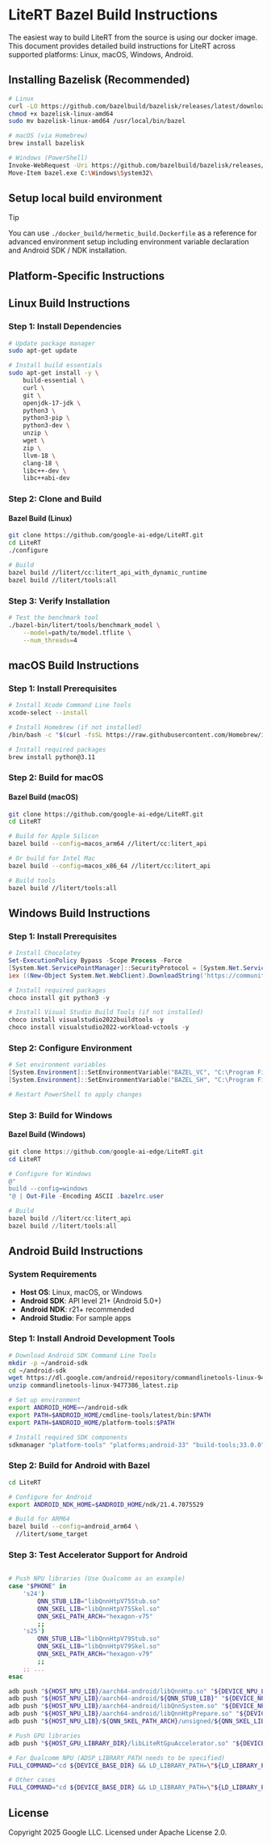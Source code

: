 # LiteRT Bazel Build Instructions

The easiest way to build LiteRT from the source is using our docker image.
This document provides detailed build instructions for LiteRT across supported
platforms: Linux, macOS, Windows, Android.

## Installing Bazelisk (Recommended)

```bash
# Linux
curl -LO https://github.com/bazelbuild/bazelisk/releases/latest/download/bazelisk-linux-amd64
chmod +x bazelisk-linux-amd64
sudo mv bazelisk-linux-amd64 /usr/local/bin/bazel

# macOS (via Homebrew)
brew install bazelisk

# Windows (PowerShell)
Invoke-WebRequest -Uri https://github.com/bazelbuild/bazelisk/releases/latest/download/bazelisk-windows-amd64.exe -OutFile bazel.exe
Move-Item bazel.exe C:\Windows\System32\
```

## Setup local build environment

> [!TIP]
> You can use `./docker_build/hermetic_build.Dockerfile` as a reference for
> advanced environment setup including environment variable declaration and
> Android SDK / NDK installation.

## Platform-Specific Instructions

## Linux Build Instructions

### Step 1: Install Dependencies

```bash
# Update package manager
sudo apt-get update

# Install build essentials
sudo apt-get install -y \
    build-essential \
    curl \
    git \
    openjdk-17-jdk \
    python3 \
    python3-pip \
    python3-dev \
    unzip \
    wget \
    zip \
    llvm-18 \
    clang-18 \
    libc++-dev \
    libc++abi-dev
```

### Step 2: Clone and Build

#### Bazel Build (Linux)

```bash
git clone https://github.com/google-ai-edge/LiteRT.git
cd LiteRT
./configure

# Build
bazel build //litert/cc:litert_api_with_dynamic_runtime
bazel build //litert/tools:all
```

### Step 3: Verify Installation

```bash
# Test the benchmark tool
./bazel-bin/litert/tools/benchmark_model \
    --model=path/to/model.tflite \
    --num_threads=4
```

## macOS Build Instructions

### Step 1: Install Prerequisites

```bash
# Install Xcode Command Line Tools
xcode-select --install

# Install Homebrew (if not installed)
/bin/bash -c "$(curl -fsSL https://raw.githubusercontent.com/Homebrew/install/HEAD/install.sh)"

# Install required packages
brew install python@3.11
```

### Step 2: Build for macOS

#### Bazel Build (macOS)

```bash
git clone https://github.com/google-ai-edge/LiteRT.git
cd LiteRT

# Build for Apple Silicon
bazel build --config=macos_arm64 //litert/cc:litert_api

# Or build for Intel Mac
bazel build --config=macos_x86_64 //litert/cc:litert_api

# Build tools
bazel build //litert/tools:all
```

## Windows Build Instructions

### Step 1: Install Prerequisites

```powershell
# Install Chocolatey
Set-ExecutionPolicy Bypass -Scope Process -Force
[System.Net.ServicePointManager]::SecurityProtocol = [System.Net.ServicePointManager]::SecurityProtocol -bor 3072
iex ((New-Object System.Net.WebClient).DownloadString('https://community.chocolatey.org/install.ps1'))

# Install required packages
choco install git python3 -y

# Install Visual Studio Build Tools (if not installed)
choco install visualstudio2022buildtools -y
choco install visualstudio2022-workload-vctools -y
```

### Step 2: Configure Environment

```powershell
# Set environment variables
[System.Environment]::SetEnvironmentVariable("BAZEL_VC", "C:\Program Files\Microsoft Visual Studio\2022\BuildTools\VC", "User")
[System.Environment]::SetEnvironmentVariable("BAZEL_SH", "C:\Program Files\Git\bin\bash.exe", "User")

# Restart PowerShell to apply changes
```

### Step 3: Build for Windows

#### Bazel Build (Windows)

```powershell
git clone https://github.com/google-ai-edge/LiteRT.git
cd LiteRT

# Configure for Windows
@"
build --config=windows
"@ | Out-File -Encoding ASCII .bazelrc.user

# Build
bazel build //litert/cc:litert_api
bazel build //litert/tools:all
```

## Android Build Instructions

### System Requirements

- **Host OS**: Linux, macOS, or Windows
- **Android SDK**: API level 21+ (Android 5.0+)
- **Android NDK**: r21+ recommended
- **Android Studio**: For sample apps

### Step 1: Install Android Development Tools

```bash
# Download Android SDK Command Line Tools
mkdir -p ~/android-sdk
cd ~/android-sdk
wget https://dl.google.com/android/repository/commandlinetools-linux-9477386_latest.zip
unzip commandlinetools-linux-9477386_latest.zip

# Set up environment
export ANDROID_HOME=~/android-sdk
export PATH=$ANDROID_HOME/cmdline-tools/latest/bin:$PATH
export PATH=$ANDROID_HOME/platform-tools:$PATH

# Install required SDK components
sdkmanager "platform-tools" "platforms;android-33" "build-tools;33.0.0" "ndk;21.4.7075529"
```

### Step 2: Build for Android with Bazel

```bash
cd LiteRT

# Configure for Android
export ANDROID_NDK_HOME=$ANDROID_HOME/ndk/21.4.7075529

# Build for ARM64
bazel build --config=android_arm64 \
  //litert/some_target
```

### Step 3: Test Accelerator Support for Android

```bash

# Push NPU libraries (Use Qualcomm as an example)
case "$PHONE" in
    's24')
        QNN_STUB_LIB="libQnnHtpV75Stub.so"
        QNN_SKEL_LIB="libQnnHtpV75Skel.so"
        QNN_SKEL_PATH_ARCH="hexagon-v75"
        ;;
    's25')
        QNN_STUB_LIB="libQnnHtpV79Stub.so"
        QNN_SKEL_LIB="libQnnHtpV79Skel.so"
        QNN_SKEL_PATH_ARCH="hexagon-v79"
        ;;
    ;; ...
esac

adb push "${HOST_NPU_LIB}/aarch64-android/libQnnHtp.so" "${DEVICE_NPU_LIBRARY_DIR}/"
adb push "${HOST_NPU_LIB}/aarch64-android/${QNN_STUB_LIB}" "${DEVICE_NPU_LIBRARY_DIR}/"
adb push "${HOST_NPU_LIB}/aarch64-android/libQnnSystem.so" "${DEVICE_NPU_LIBRARY_DIR}/"
adb push "${HOST_NPU_LIB}/aarch64-android/libQnnHtpPrepare.so" "${DEVICE_NPU_LIBRARY_DIR}/"
adb push "${HOST_NPU_LIB}/${QNN_SKEL_PATH_ARCH}/unsigned/${QNN_SKEL_LIB}" "${DEVICE_NPU_LIBRARY_DIR}/"

# Push GPU libraries
adb push "${HOST_GPU_LIBRARY_DIR}/libLiteRtGpuAccelerator.so" "${DEVICE_BASE_DIR}/"

# For Qualcomm NPU (ADSP_LIBRARY_PATH needs to be specified)
FULL_COMMAND="cd ${DEVICE_BASE_DIR} && LD_LIBRARY_PATH=\"${LD_LIBRARY_PATH}\" ADSP_LIBRARY_PATH=\"${ADSP_LIBRARY_PATH}\" ${RUN_COMMAND}"

# Other cases
FULL_COMMAND="cd ${DEVICE_BASE_DIR} && LD_LIBRARY_PATH=\"${LD_LIBRARY_PATH}\" ${RUN_COMMAND}"
```

## License

Copyright 2025 Google LLC. Licensed under Apache License 2.0.
